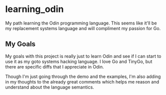 # learning_odin

My path learning the Odin programming language. This seems like it'll be my replacement
systems  language and will compliment my passion for Go.

## My Goals
My goals with this project is really just to learn Odin and see if I can start to use it
as my goto systems hacking language. I love Go and TinyGo, but there are specific diffs
that I appreciate in Odin. 

Though I'm just going through the demo and the examples, I'm also adding in my thoughts to
the already great comments which helps me reason and understand about the language semantics.

